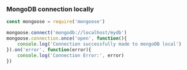 ### MongoDB connection locally
```javascript
const mongoose = require('mongoose')

mongoose.connect('mongodb://localhost/mydb')
mongoose.connection.once('open', function(){
    console.log('Connection successfully made to mongoDB local')
}).on('error', function(error){
    console.log('Connection Error:', error)
})
```
